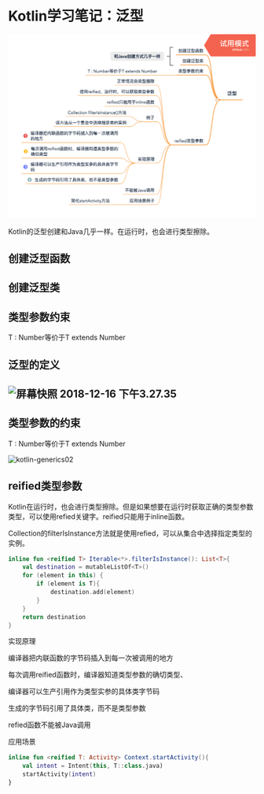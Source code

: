 # Kotlin学习笔记：泛型

![](images\Kotlin-generics0.png)

Kotlin的泛型创建和Java几乎一样。在运行时，也会进行类型擦除。

## 创建泛型函数



## 创建泛型类



## 类型参数约束

T : Number等价于T extends Number 

## 泛型的定义

## ![屏幕快照 2018-12-16 下午3.27.35](/Users/nxiangbo/Documents/AndroidLearning/Kotlin/images/Kotlin-generics.png)



## 类型参数的约束

T : Number等价于T extends Number 

![kotlin-generics02](/Users/nxiangbo/Documents/AndroidLearning/Kotlin/images/kotlin-generics02.png)

## reified类型参数

Kotlin在运行时，也会进行类型擦除。但是如果想要在运行时获取正确的类型参数类型，可以使用refied关键字。reified只能用于inline函数。

Collection的filterIsInstance方法就是使用refied，可以从集合中选择指定类型的实例。

```kotlin
inline fun <reified T> Iterable<*>.filterIsInstance(): List<T>{ 
    val destination = mutableListOf<T>()
	for (element in this) {
		if (element is T){ 
            destination.add(element)
		}
	}
 	return destination
}
```



实现原理

编译器把内联函数的字节码插入到每一次被调用的地方

每次调用reified函数时，编译器知道类型参数的确切类型、

编译器可以生产引用作为类型实参的具体类字节码

生成的字节码引用了具体类，而不是类型参数



refied函数不能被Java调用

应用场景



```kotlin
inline fun <reified T: Activity> Context.startActivity(){
    val intent = Intent(this, T::class.java)
    startActivity(intent)
}
```







